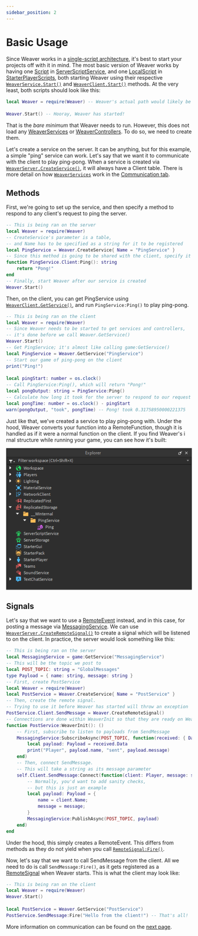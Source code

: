 ```yaml
---
sidebar_position: 2
---
```


# Basic Usage

Since Weaver works in a [single-script architecture](https://medium.com/roblox-development/this-article-was-originally-published-in-them-magazines-de995382e352), it's best to start your projects off with it in mind. The most basic version of Weaver works by having one [Script](https://create.roblox.com/docs/reference/engine/classes/Script) in [ServerScriptService](https://create.roblox.com/docs/reference/engine/classes/ServerScriptService), and one [LocalScript](https://create.roblox.com/docs/reference/engine/classes/LocalScript) in [StarterPlayerScripts](https://create.roblox.com/docs/reference/engine/classes/StarterPlayerScripts), both starting Weaver using their respective [`WeaverService.Start()`](/api/WeaverServer#Start) and [`WeaverClient.Start()`](/api/WeaverClient#Start) methods. At the very least, both scripts should look like this:

```lua
local Weaver = require(Weaver) -- Weaver's actual path would likely be somewhere in ReplicatedStorage

Weaver.Start() -- Hooray, Weaver has started!
```

That is the _bare minimum_ that Weaver needs to run. However, this does not load any [WeaverServices](/api/WeaverServer#WeaverService) or [WeaverControllers](/api/WeaverClient#WeaverController). To do so, we need to create them.

Let's create a service on the server. It can be anything, but for this example, a simple "ping" service can work. Let's say that we want it to communicate with the client to play ping-pong. When a service is created via [`WeaverServer.CreateService()`](/api/WeaverService#CreateService), it will always have a Client table. There is more detail on how [`WeaverServices`](/api/WeaverServer#WeaverService) work in the [Communication tab](../communication/services).

## Methods

First, we're going to set up the service, and then specify a method to respond to any client's request to ping the server.

```lua
-- This is being ran on the server
local Weaver = require(Weaver)
-- CreateService's parameter is a table,
-- and Name has to be specified as a string for it to be registered
local PingService = Weaver.CreateService{ Name = "PingService" }
-- Since this method is going to be shared with the client, specify it under the Client table
function PingService.Client:Ping(): string
	return "Pong!"
end
-- Finally, start Weaver after our service is created
Weaver.Start()
```

Then, on the client, you can get PingService using [`WeaverClient.GetService()`](/api/WeaverClient#GetService), and run `PingService:Ping()` to play ping-pong.

```lua
-- This is being ran on the client
local Weaver = require(Weaver)
-- Since Weaver needs to be started to get services and controllers,
-- it's done before we call Weaver.GetService()
Weaver.Start()
-- Get PingService; it's almost like calling game:GetService()
local PingService = Weaver.GetService("PingService")
-- Start our game of ping-pong on the client
print("Ping!")

local pingStart: number = os.clock()
-- Call PingService:Ping(), which will return "Pong!"
local pongOutput: string = PingService:Ping()
-- Calculate how long it took for the server to respond to our request
local pongTime: number = os.clock() - pingStart
warn(pongOutput, "took", pongTime) -- Pong! took 0.31758950000221375
```

Just like that, we've created a service to play ping-pong with. Under the hood, Weaver converts your function into a RemoteFunction, though it is handled as if it were a normal function on the client. If you find Weaver's i rnal structure while running your game, you can see how it's built:

![Ping in the Explorer tree](/usage-ping.png)

## Signals

Let's say that we want to use a [RemoteEvent](https://create.roblox.com/docs/reference/engine/classes/RemoteEvent) instead, and in this case, for posting a message via [MessagingService](https://create.roblox.com/docs/reference/engine/classes/MessagingService). We can use [`WeaverServer.CreateRemoteSignal()`](/api/WeaverServer#CreateRemoteSignal) to create a signal which will be listened to on the client. In practice, the server would look something like this:

```lua
-- This is being ran on the server
local MessagingService = game:GetService("MessagingService")
-- This will be the topic we post to
local POST_TOPIC: string = "GlobalMessages"
type Payload = { name: string, message: string }
-- First, create PostService
local Weaver = require(Weaver)
local PostService = Weaver.CreateService{ Name = "PostService" }
-- Then, create the remote signal.
-- Trying to use it before Weaver has started will throw an exception
PostService.Client.SendMessage = Weaver.CreateRemoteSignal()
-- Connections are done within WeaverInit so that they are ready on WeaverStart
function PostService:WeaverInit(): ()
	-- First, subscribe to listen to payloads from SendMessage
	MessagingService:SubscribeAsync(POST_TOPIC, function(received: { Data: Payload, Sent: number }): ()
		local payload: Payload = received.Data
		print("Player", payload.name, "sent", payload.message)
	end)
	-- Then, connect SendMessage.
	-- This will take a string as its message parameter
	self.Client.SendMessage:Connect(function(client: Player, message: string): ()
		-- Normally, you'd want to add sanity checks,
		-- but this is just an example
		local payload: Payload = {
			name = client.Name;
			message = message;
		}
		MessagingService:PublishAsync(POST_TOPIC, payload)
	end)
end
```

Under the hood, this simply creates a RemoteEvent. This differs from methods as they do not yield when you call [`RemoteSignal:Fire()`](/api/RemoteSignal#Fire).

Now, let's say that we want to call SendMessage from the client. All we need to do is call `SendMessage:Fire()`, as it gets registered as a [RemoteSignal](/api/RemoteSignal) when Weaver starts. This is what the client may look like:

```lua
-- This is being ran on the client
local Weaver = require(Weaver)
Weaver.Start()

local PostService = Weaver.GetService("PostService")
PostService.SendMessage:Fire("Hello from the client!") -- That's all!
```

More information on communication can be found on the [next page](/docs/communication/services).
